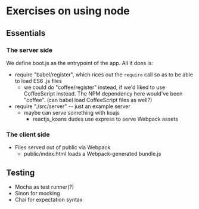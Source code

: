 # Exercises on using node

## Essentials

### The server side
We define boot.js as the entrypoint of the app. All it does is:
  * require "babel/register", which rices out the `require` call so as to be able to load ES6 .js files
    * we could do "coffee/register" instead, if we'd liked to use CoffeeScript instead. The NPM dependency here would've been "coffee".
      (can babel load CoffeeScript files as well?)
  * require "./src/server" -- just an example server
    * maybe can serve something with koajs
      * reactjs_koans dudes use express to serve Webpack assets

### The client side

* Files served out of public via Webpack
  * public/index.html loads a Webpack-generated bundle.js 

## Testing
* Mocha as test runner(?)
* Sinon for mocking
* Chai for expectation syntax
